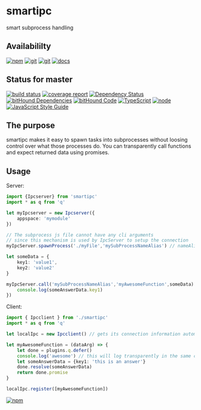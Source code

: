 # smartipc
smart subprocess handling

## Availabililty
[![npm](https://push.rocks/assets/repo-button-npm.svg)](https://www.npmjs.com/package/smartipc)
[![git](https://push.rocks/assets/repo-button-git.svg)](https://gitlab.com/pushrocks/smartipc)
[![git](https://push.rocks/assets/repo-button-mirror.svg)](https://github.com/pushrocks/smartipc)
[![docs](https://push.rocks/assets/repo-button-docs.svg)](https://pushrocks.gitlab.io/smartipc/)

## Status for master
[![build status](https://gitlab.com/pushrocks/smartipc/badges/master/build.svg)](https://gitlab.com/pushrocks/smartipc/commits/master)
[![coverage report](https://gitlab.com/pushrocks/smartipc/badges/master/coverage.svg)](https://gitlab.com/pushrocks/smartipc/commits/master)
[![Dependency Status](https://david-dm.org/pushrocks/smartipc.svg)](https://david-dm.org/pushrocks/smartipc)
[![bitHound Dependencies](https://www.bithound.io/github/pushrocks/smartipc/badges/dependencies.svg)](https://www.bithound.io/github/pushrocks/smartipc/master/dependencies/npm)
[![bitHound Code](https://www.bithound.io/github/pushrocks/smartipc/badges/code.svg)](https://www.bithound.io/github/pushrocks/smartipc)
[![TypeScript](https://img.shields.io/badge/TypeScript-2.x-blue.svg)](https://nodejs.org/dist/latest-v6.x/docs/api/)
[![node](https://img.shields.io/badge/node->=%206.x.x-blue.svg)](https://nodejs.org/dist/latest-v6.x/docs/api/)
[![JavaScript Style Guide](https://img.shields.io/badge/code%20style-standard-brightgreen.svg)](http://standardjs.com/)

## The purpose
smartipc makes it easy to spawn tasks into subprocesses without loosing control over what those processes do.
You can transparently call functions and expect returned data using promises.

## Usage

Server:
```typescript
import {Ipcserver} from 'smartipc'
import * as q from 'q'

let myIpcserver = new Ipcserver({
    appspace: 'mymodule'
})

// The subprocess js file cannot have any cli arguments
// since this mechanism is used by IpcServer to setup the connection
myIpcServer.spawnProcess('./myFile','mySubProcessNameAlias') // nameAlias identifies the subprocess and will prefix any logs from child Process

let someData = {
    key1: 'value1',
    key2: 'value2'
}

myIpcServer.call('mySubProcessNameAlias','myAwesomeFunction',someData).then(someAnswerData => {
    console.log(someAnswerData.key1)
})

```

Client:
```typescript
import { Ipcclient } from './smartipc'
import * as q from 'q'

let localIpc = new Ipcclient() // gets its connection information automatically using CLI args internally

let myAwesomeFunction = (dataArg) => {
    let done = plugins.q.defer()
    console.log('awesome') // this will log transparently in the same console stream as the host process
    let someAnswerData = {key1: 'this is an answer'}
    done.resolve(someAnswerData)
    return done.promise
}

localIpc.register([myAwesomeFunction])
```

[![npm](https://push.rocks/assets/repo-header.svg)](https://push.rocks)
